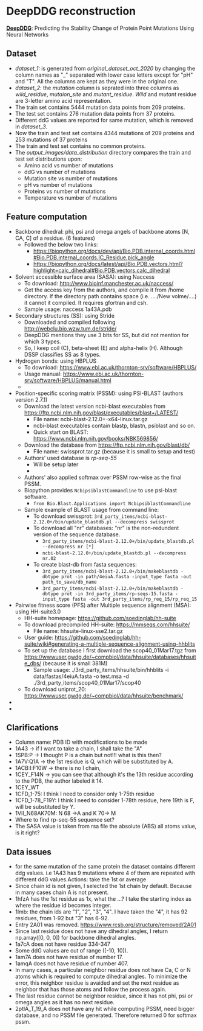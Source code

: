 # DeepDDG reconstruction

**[DeepDDG](https://pubs.acs.org/doi/10.1021/acs.jcim.8b00697)**: Predicting the Stability Change of Protein Point Mutations Using Neural Networks

## Dataset

* *dataset_1:* is generated from *original_dataset_oct_2020* by changing the column names as "_" separated with lower case letters except for "pH" and "T". All the columns are kept as they were in the original one.
* *dataset_2*: the *mutation* column is seprated into three columns as *wild_residue*, *mutaion_site* and *mutant_residue*. *Wild* and *mutant* residue are 3-letter amino acid representation.
* The train set contains 5444 mutation data points from 209 proteins.
* The test set contains 276 mutation data points from 37 proteins.
* Different ddG values are reported for same mutation, which is removed in *dataset_3*.
* Now the train and test set contains 4344 mutations of 209 proteins and 253 mutations of 37 proteins
* The train and test set contains no common proteins.
* The *output_images/data_distribution* directory compares the train and test set distributions upon:
  * Amino acid vs number of mutations
  * ddG vs number of mutations
  * Mutation site vs number of mutations
  * pH vs number of mutations
  * Proteins vs number of mutations
  * Temperature vs number of mutations

## Feature computation

* Backbone dihedral: phi, psi and omega angels of backbone atoms [N, CA, C] of a residue. (6 features)
  * Followed the below two links:
    * https://biopython.org/docs/dev/api/Bio.PDB.internal_coords.html#Bio.PDB.internal_coords.IC_Residue.pick_angle
    * https://biopython.org/docs/latest/api/Bio.PDB.vectors.html?highlight=calc_dihedral#Bio.PDB.vectors.calc_dihedral
* Solvent accessible surface area (SASA): using Naccess
  * To download: http://www.bioinf.manchester.ac.uk/naccess/
  * Get the access key from the authors, and compile it from /home directory. If the directory path contains space (i.e. ..../New volme/....) it cannot it compiled. It requires gfortran and csh.
  * Sample usage: naccess 1a43A.pdb
* Secondary structures (SS): using Stride
  * Downloaded and compiled following http://webclu.bio.wzw.tum.de/stride/
  * DeepDDG mentions they use 3 bits for SS, but did not mention for which 3 types.
  * So, I keep coil (C), beta-sheet (E) and alpha-helix (H). Although DSSP classifies SS as 8 types.
* Hydrogen bonds: using HBPLUS
  * To download: https://www.ebi.ac.uk/thornton-srv/software/HBPLUS/
  * Usage manual: https://www.ebi.ac.uk/thornton-srv/software/HBPLUS/manual.html
  *
* Position-specific scoring matrix (PSSM): using PSI-BLAST (authors version 2.7.1)
  * Download the latest version ncbi-blast executables from https://ftp.ncbi.nlm.nih.gov/blast/executables/blast+/LATEST/
    * File name: ncbi-blast-2.12.0+-x64-linux.tar.gz
    * ncbi-blast executables contain blastp, blastn, psiblast and so on.
    * Quick start on BLAST: https://www.ncbi.nlm.nih.gov/books/NBK569856/
  * Download the database from https://ftp.ncbi.nlm.nih.gov/blast/db/
    * File name: swissprot.tar.gz (because it is small to setup and test)
  * Authors' used database is *rp-seq-55*
    * Will be setup later
    *
  * Authors' also applied softmax over PSSM row-wise as the final PSSM.
  * Biopython provides `NcbipsiblastCommandline` to use psi-blast software.
    * `from Bio.Blast.Applications import NcbipsiblastCommandline`
  * Sample example of BLAST usage from command line:
    * To download swissprot: `3rd_party_items/ncbi-blast-2.12.0+/bin/update_blastdb.pl --decompress swissprot`
    * To download all "nr" databases: "nr" is the non-redundent version of the sequence database.
      * `3rd_party_items/ncbi-blast-2.12.0+/bin/update_blastdb.pl --decompress nr [*]`
      * `ncbi-blast-2.12.0+/bin/update_blastdb.pl --decompress nr.02`
    * To create blast-db from fasta sequences:
      * `3rd_party_items/ncbi-blast-2.12.0+/bin/makeblastdb -dbtype prot -in path/4eiuA.fasta -input_type fasta -out path_to_save/db_name`
      * `3rd_party_items/ncbi-blast-2.12.0+/bin/makeblastdb -dbtype prot -in 3rd_party_items/rp-seqs-15.fasta -input_type fasta -out 3rd_party_items/rp_req_15/rp_req_15`
* Pairwise fitness score (PFS) after Multiple sequence alignment (MSA): using HH-suite3.0
  * HH-suite homepage: https://github.com/soedinglab/hh-suite
  * To download precompiled HH-suite: https://mmseqs.com/hhsuite/
    * File name: hhsuite-linux-sse2.tar.gz
  * User guide: https://github.com/soedinglab/hh-suite/wiki#generating-a-multiple-sequence-alignment-using-hhblits
  * To set up the database I first download the scop40_01Mar17.tgz from https://wwwuser.gwdg.de/~compbiol/data/hhsuite/databases/hhsuite_dbs/ (because it is small 381M)
    * Sample usage: ./3rd_party_items/hhsuite/bin/hhblits -i data/fastas/4eiuA.fasta -o test.msa -d ./3rd_party_items/scop40_01Mar17/scop40
  * To download uniprot_20: https://wwwuser.gwdg.de/~compbiol/data/hhsuite/benchmark/
*
*

## Clarifications

* Column name: PDB ID with modifications to be made
* 1A43 -> if I want to take a chain, I shall take the "A"
* 1SPB:P -> I thought P is a chain but not!!! what is this then?
* 1A7V:Q1A -> the 1st residue is Q, which will be substituted by A.
* 1ACB:I:F10W -> there is no I chain,
* 1CEY_F14N -> you can see that although it's the 13th residue according to the PDB, the author labeled it 14.
* 1CEY_WT
* 1CFD_1-75: I think I need to consider only 1-75th residue
* 1CFD_1-78_F19Y: I think I need to consider 1-78th residue, here 19th is F, will be substituted by Y.
* 1VII_N68AK70M: N 68 ->A and K 70-> M
* Where to find rp-seq-55 sequence set?
* The SASA value is taken from rsa file the absolute (ABS) all atoms value, is it right?

## Data issues

* for the same mutation of the same protein the dataset contains different ddg values. i.e 1A43 has 9 mutations where 4 of them are repeated with different ddG values.Actions: take the 1st or average
* Since chain id is not given, I selected the 1st chain by default. Because in many cases chain A is not present.
* 1hfzA has the 1st residue as 1x, what the ...? I take the starting index as where the residue id becomes integer.
* 1lmb: the chain ids are "1", "2", "3", "4". I have taken the "4", it has 92 residues, from 1-92 but "3" has 6-92.
* Entry 2A01 was removed. https://www.rcsb.org/structure/removed/2A01
* Since last residue does not have any dihedral angles, I return np.array([0, 0, 0]) for backbone dihedral angles.
* 1a7cA does not have residue 334-347
* Some ddG values are out of range ([-10, 10]).
* 1am7A does not have residue of number 17.
* 1amqA does not have residue of number 407.
* In many cases, a particular neighbor residue does not have Ca, C or N atoms which is required to compute dihedral angles. To minimize the error, this neighbor residue is avaided and set the next residue as neighbor that has those atoms and follow the process again.
* The last residue cannot be neighbor residue, since it has not phi, psi or omega angles as it has no next residue.
* 2ptlA_T_19_A does not have any hit while computing PSSM, need bigger database, and no PSSM file generated. Therefore returned 0 for softmax pssm.
